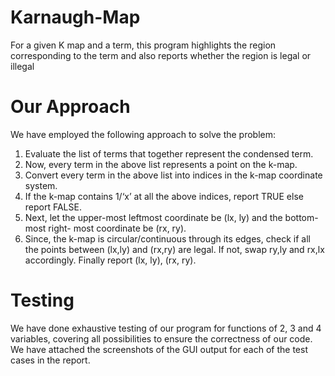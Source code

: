 # Karnaugh-Map
For a given K map and a term, this program highlights the region corresponding to the term and also reports whether the region is legal or illegal


# Our Approach

We have employed the following approach to solve the problem:  
1. Evaluate the list of terms that together represent the condensed term.  
2. Now, every term in the above list represents a point on the k-map.  
3. Convert every term in the above list into indices in the k-map coordinate system.  
4. If the k-map contains 1/‘x’ at all the above indices, report TRUE else report FALSE.  
5. Next, let the upper-most leftmost coordinate be (lx, ly) and the bottom-most right- most coordinate be (rx, ry).  
6. Since, the k-map is circular/continuous through its edges, check if all the points between (lx,ly) and (rx,ry) are legal. If not, swap ry,ly and rx,lx accordingly. Finally report (lx, ly), (rx, ry).  

# Testing

We have done exhaustive testing of our program for functions of 2, 3 and 4 variables, covering all possibilities to ensure the correctness of our code. We have attached the screenshots of the GUI output for each of the test cases in the report.  


